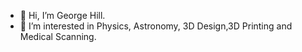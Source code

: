 - 👋 Hi, I’m George Hill.
- 👀 I’m interested in Physics, Astronomy, 3D Design,3D  Printing and Medical Scanning. 


